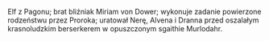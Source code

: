 Elf z Pagonu; brat bliźniak Miriam von Dower; wykonuje zadanie powierzone rodzeństwu przez Proroka; uratował Nerę, Alvena i Dranna przed oszalałym krasnoludzkim berserkerem w opuszczonym sgaithie Murlodahr.